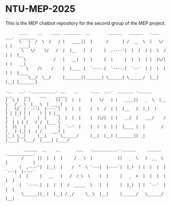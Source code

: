 # NTU-MEP-2025
This is the MEP chatbot repository for the second group of the MEP project.

          ____    __    ____  _______  __        ______   ______   .___  ___.  _______                  
          \   \  /  \  /   / |   ____||  |      /      | /  __  \  |   \/   | |   ____|                 
           \   \/    \/   /  |  |__   |  |     |  ,----'|  |  |  | |  \  /  | |  |__                    
            \            /   |   __|  |  |     |  |     |  |  |  | |  |\/|  | |   __|                   
             \    /\    /    |  |____ |  `----.|  `----.|  `--'  | |  |  |  | |  |____                  
              \__/  \__/     |_______||_______| \______| \______/  |__|  |__| |_______|                 
    
    .__   __. .___________. __    __     .___  ___.  _______ .______    ___     ___    ___    _____     
    |  \ |  | |           ||  |  |  |    |   \/   | |   ____||   _  \  |__ \   / _ \  |__ \  | ____|    
    |   \|  | `---|  |----`|  |  |  |    |  \  /  | |  |__   |  |_)  |    ) | | | | |    ) | | |__      
    |  . `  |     |  |     |  |  |  |    |  |\/|  | |   __|  |   ___/    / /  | | | |   / /  |___ \     
    |  |\   |     |  |     |  `--'  |    |  |  |  | |  |____ |  |       / /_  | |_| |  / /_   ___) |    
    |__| \__|     |__|      \______/     |__|  |__| |_______|| _|      |____|  \___/  |____| |____/     
    
            ______  __    __       ___   .___________..______     ______   .___________.                
           /      ||  |  |  |     /   \  |           ||   _  \   /  __  \  |           |                
          |  ,----'|  |__|  |    /  ^  \ `---|  |----`|  |_)  | |  |  |  | `---|  |----`                
          |  |     |   __   |   /  /_\  \    |  |     |   _  <  |  |  |  |     |  |                     
          |  `----.|  |  |  |  /  _____  \   |  |     |  |_)  | |  `--'  |     |  |                     
           \______||__|  |__| /__/     \__\  |__|     |______/   \______/      |__|                     
    
    



